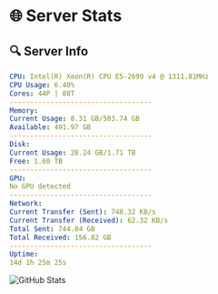 # 🌐 Server Stats
## 🔍 Server Info
```yaml
CPU: Intel(R) Xeon(R) CPU E5-2699 v4 @ 1311.81MHz
CPU Usage: 6.40%
Cores: 44P | 88T
-----------------------------------
Memory:
Current Usage: 8.31 GB/503.74 GB
Available: 491.97 GB
-----------------------------------
Disk:
Current Usage: 28.24 GB/1.71 TB
Free: 1.60 TB
-----------------------------------
GPU:
No GPU detected
-----------------------------------
Network:
Current Transfer (Sent): 748.32 KB/s
Current Transfer (Received): 62.32 KB/s
Total Sent: 744.04 GB
Total Received: 156.82 GB
-----------------------------------
Uptime:
14d 1h 25m 25s
```
![GitHub Stats](https://img.shields.io/badge/Updated-2025-05-03_18:34:13-blue)